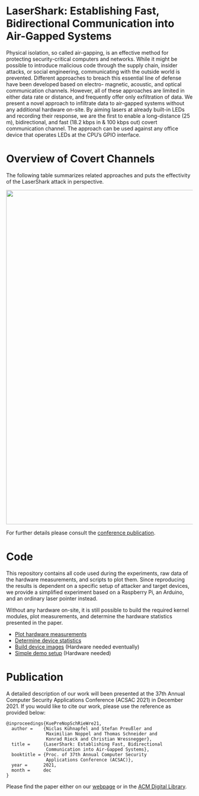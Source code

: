 # LaserShark: Establishing Fast, Bidirectional Communication into Air-Gapped Systems

Physical isolation, so called air-gapping, is an effective method
for protecting security-critical computers and networks. While it
might be possible to introduce malicious code through the supply
chain, insider attacks, or social engineering, communicating with
the outside world is prevented. Different approaches to breach this
essential line of defense have been developed based on electro-
magnetic, acoustic, and optical communication channels. However,
all of these approaches are limited in either data rate or distance,
and frequently offer only exfiltration of data. We present a novel
approach to infiltrate data to air-gapped systems without any additional
hardware on-site. By aiming lasers at already built-in LEDs
and recording their response, we are the first to enable a
long-distance (25 m), bidirectional, and fast (18.2 kbps in & 100 kbps out)
covert communication channel. The approach can be used against
any office device that operates LEDs at the CPU’s GPIO interface.

# Overview of Covert Channels

The following table summarizes related approaches and puts the
effectivity of the LaserShark attack in perspective. 

<img src="https://intellisec.org/research/lasershark/cc-overview.svg" width="900">

For further details please consult the
[conference publication](https://intellisec.org/research/lasershark/2021-acsac.pdf).

# Code

This repository contains all code used during the experiments, raw data
of the hardware measurements, and scripts to plot them. Since
reproducing the results is dependent on a specific setup of attacker
and target devices, we provide a simplified experiment based on a
Raspberry Pi, an Arduino, and an ordinary laser pointer instead.

Without any hardware on-site, it is still possible to build the required
kernel modules, plot measurements, and determine the hardware statistics
presented in the paper.

* [Plot hardware measurements](measurements/README.md)
* [Determine device statistics](stats/README.md)
* [Build device images](docs/build.md) (Hardware needed eventually)
* [Simple demo setup](docs/quickstart.md) (Hardware needed)


# Publication
A detailed description of our work will been presented at the
37th Annual Computer Security Applications Conference (ACSAC 2021)
in December 2021. If you would like to cite our work, please use the
reference as provided below:

```
@inproceedings{KuePreNopSchRieWre21,
  author =    {Niclas Kühnapfel and Stefan Preußler and
               Maximilian Noppel and Thomas Schneider and
               Konrad Rieck and Christian Wressnegger},
  title =     {LaserShark: Establishing Fast, Bidirectional
               Communication into Air-Gapped Systems},
  booktitle = {Proc. of 37th Annual Computer Security
               Applications Conference (ACSAC)},
  year =      2021,
  month =     dec
}
```


 Please find the paper either on our [webpage](https://intellisec.de/pubs/2021-acsac.pdf) or in the [ACM Digital Library](https://dl.acm.org/doi/abs/10.1145/3485832.3485911).
